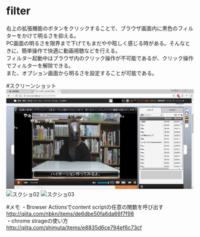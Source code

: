 # filter
右上の拡張機能のボタンをクリックすることで、ブラウザ画面内に黒色のフィルターをかけて明るさを抑える。  
PC画面の明るさを限界まで下げてもまだやや眩しく感じる時がある。そんなときに、簡単操作で快適に動画視聴などを行える。  
フィルター起動中はブラウザ内のクリック操作が不可能であるが、クリック操作でフィルターを解除できる。  
また、オプション画面から明るさを設定することが可能である。  

#スクリーンショット
![スクショ01](https://github.com/donatu3/chrome_extensions/blob/master/06_filter/ss/01.png)
![スクショ02](https://github.com/donatu3/chrome_extensions/blob/master/05_filter/ss/02.png)
![スクショ03](https://github.com/donatu3/chrome_extensions/blob/master/05_filter/ss/03.png)

#メモ
・Browser Actionsでcontent scriptの任意の関数を呼び出す  
http://qiita.com/nbkn/items/de6dbe50fa6da66f7f98  
・chrome strageの使い方  
http://qiita.com/shimuta/items/e8835d6ce794ef6c73cf  